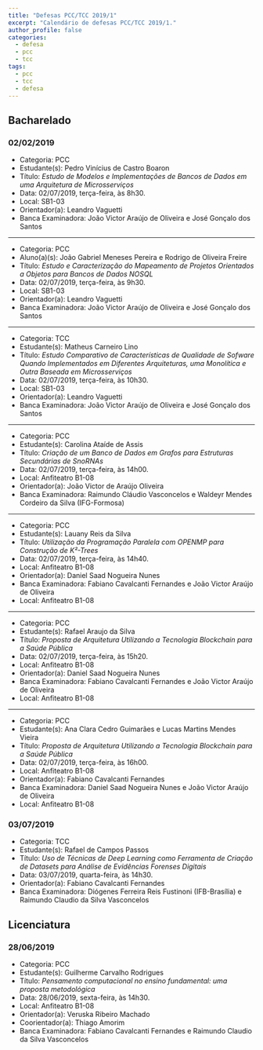 ```yaml
---
title: "Defesas PCC/TCC 2019/1"
excerpt: "Calendário de defesas PCC/TCC 2019/1."
author_profile: false
categories:
  - defesa
  - pcc 
  - tcc
tags:
  - pcc 
  - tcc 
  - defesa
---
```


## Bacharelado

### 02/02/2019

- Categoria: PCC
- Estudante(s): Pedro Vinícius de Castro Boaron
- Título:  *Estudo de Modelos e Implementações de Bancos de Dados em uma Arquitetura de  Microsserviços*
- Data: 02/07/2019, terça-feira, às 8h30.
- Local: SB1-03
- Orientador(a): Leandro Vaguetti
- Banca Examinadora: João Victor Araújo de Oliveira e José Gonçalo dos Santos

-----

- Categoria: PCC
- Aluno(a)(s): João Gabriel Meneses Pereira e Rodrigo de Oliveira Freire
- Título:  *Estudo e Caracterização do Mapeamento de Projetos Orientados a Objetos para Bancos  de Dados NOSQL*
- Data: 02/07/2019, terça-feira, às 9h30.
- Local: SB1-03
- Orientador(a): Leandro Vaguetti
- Banca Examinadora: João Victor Araújo de Oliveira e José Gonçalo dos Santos


-----

- Categoria: TCC
- Estudante(s): Matheus Carneiro Lino
- Título:  *Estudo Comparativo de Características de Qualidade de Sofware Quando Implementados em Diferentes Arquiteturas, uma Monolítica e Outra Baseada em Microsserviços*
- Data: 02/07/2019, terça-feira, às 10h30.
- Local: SB1-03
- Orientador(a): Leandro Vaguetti
- Banca Examinadora: João Victor Araújo de Oliveira e José Gonçalo dos Santos

-----

- Categoria: PCC
- Estudante(s): Carolina Ataíde de Assis
- Título:  *Criação de um Banco de Dados em Grafos para Estruturas Secundárias de SnoRNAs*
- Data: 02/07/2019, terça-feira, às 14h00.
- Local: Anfiteatro B1-08
- Orientador(a): João Victor de Araújo Oliveira
- Banca Examinadora: Raimundo Cláudio Vasconcelos e Waldeyr Mendes Cordeiro da Silva (IFG-Formosa)

-----

- Categoria: PCC
- Estudante(s): Lauany Reis da Silva
- Título:  *Utilização da Programação Paralela com OPENMP para Construção de K²-Trees*
- Data: 02/07/2019, terça-feira, às 14h40.
- Local: Anfiteatro B1-08
- Orientador(a): Daniel Saad Nogueira Nunes
- Banca Examinadora: Fabiano Cavalcanti Fernandes e João Victor Araújo de Oliveira
- Local: Anfiteatro B1-08

-----

- Categoria: PCC
- Estudante(s): Rafael Araujo da Silva
- Título:  *Proposta de Arquitetura Utilizando a Tecnologia Blockchain para a Saúde Pública*
- Data: 02/07/2019, terça-feira, às 15h20.
- Local: Anfiteatro B1-08
- Orientador(a): Daniel Saad Nogueira Nunes
- Banca Examinadora: Fabiano Cavalcanti Fernandes e João Victor Araújo de Oliveira
- Local: Anfiteatro B1-08

-----

- Categoria: PCC
- Estudante(s): Ana Clara Cedro Guimarães e Lucas Martins Mendes Vieira
- Título:  *Proposta de Arquitetura Utilizando a Tecnologia Blockchain para a Saúde Pública*
- Data: 02/07/2019, terça-feira, às 16h00.
- Local: Anfiteatro B1-08
- Orientador(a): Fabiano Cavalcanti Fernandes
- Banca Examinadora: Daniel Saad Nogueira Nunes e João Victor Araújo de Oliveira
- Local: Anfiteatro B1-08

### 03/07/2019

- Categoria: TCC
- Estudante(s): Rafael de Campos Passos
- Título:  *Uso de Técnicas de Deep Learning como Ferramenta de Criação de Datasets para Análise de Evidências Forenses Digitais*
- Data: 03/07/2019, quarta-feira, às 14h30.
- Orientador(a): Fabiano Cavalcanti Fernandes
- Banca Examinadora: Diógenes Ferreira Reis Fustinoni (IFB-Brasília) e Raimundo Claudio da Silva Vasconcelos 

## Licenciatura

### 28/06/2019

- Categoria: PCC
- Estudante(s): Guilherme Carvalho Rodrigues
- Título:  *Pensamento computacional no ensino fundamental: uma proposta metodológica*
- Data: 28/06/2019, sexta-feira, às 14h30.
- Local: Anfiteatro B1-08
- Orientador(a): Veruska Ribeiro Machado
- Coorientador(a): Thiago Amorim
- Banca Examinadora: Fabiano Cavalcanti Fernandes e Raimundo Claudio da Silva Vasconcelos 
